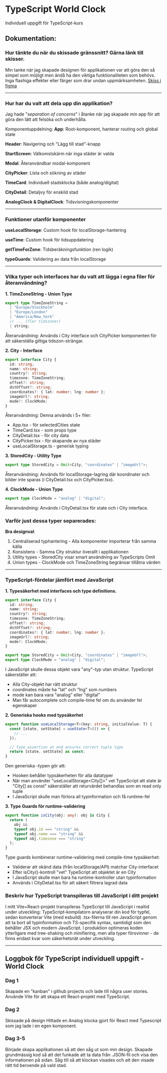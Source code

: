# TypeScript World Clock

Individuell uppgift för TypeScript-kurs

## Dokumentation:

### Hur tänkte du när du skissade gränssnitt? Gärna länk till skisser.

Min tanke när jag skapade designen för applikationen var att göra den så simpel som möjligt men ändå ha den viktiga funktionaliteten som behövs.
Inga flashiga effekter eller färger som drar undan uppmärksamheten.
[Skiss i figma](https://www.figma.com/design/KISlqnQu7GGQJLBUrt1dMY/World-Clock?node-id=0-1&t=rC8aZItIM7N4qQNY-1)

---

### Hur har du valt att dela upp din applikation?

Jag hade "_separation of concerns_" i åtanke när jag skapade min app för att göra den lätt att felsöka och underhålla.

Komponentuppdelning:
**App**: Root-komponent, hanterar routing och global state

**Header**: Navigering och "Lägg till stad"-knapp

**StartScreen**: Välkomstskärm när inga städer är valda

**Modal**: Återanvändbar modal-komponent

**CityPicker**: Lista och sökning av städer

**TimeCard**: Individuell stadsklocka (både analog/digital)

**CityDetail**: Detaljvy för enskild stad

**AnalogClock & DigitalClock**: Tidsvisningskomponenter

---

### Funktioner utanför komponenter

**useLocalStorage**: Custom hook för localStorage-hantering

**useTime**: Custom hook för tidsuppdatering

**getTimeForZone**: Tidsberäkningsfunktion (ren logik)

**typeGuards**: Validering av data från localStorage

---

### Vilka typer och interfaces har du valt att lägga i egna filer för återanvändning?

**1. TimeZoneString - Union Type**

```ts
export type TimeZoneString =
  | "Europe/Stockholm"
  | "Europe/London"
  | "America/New_York"
  // ... (fler tidszoner)
  | string;
```

Återanvändning: Används i City interface och CityPicker komponenten för att säkerställa giltiga tidszon-strängar.

**2. City - Interface**

```ts
export interface City {
  id: string;
  name: string;
  country?: string;
  timezone: TimeZoneString;
  offset?: string;
  dstOffset?: string;
  coordinates?: { lat: number; lng: number };
  imageUrl?: string;
  mode?: ClockMode;
}
```

Återanvändning: Denna används i 5+ filer:

- App.tsx - för selectedCities state
- TimeCard.tsx - som props type
- CityDetail.tsx - för city data
- CityPicker.tsx - för skapande av nya städer
- useLocalStorage.ts - generisk typing

**3. StoredCity - Utility Type**

```ts
export type StoredCity = Omit<City, "coordinates" | "imageUrl">;
```

Återanvändning: Används för localStorage-lagring där koordinater och bilder inte sparas (i CityDetail.tsx och CityPicker.tsx).

**4. ClockMode - Union Type**

```ts
export type ClockMode = "analog" | "digital";
```

Återanvändning: Används i CityDetail.tsx för state och i City interface.

### Varför just dessa typer separerades:

**Bra designval**:

1. Centraliserad typhantering - Alla komponenter importerar från samma källa
2. Konsistens - Samma City struktur överallt i applikationen
3. Utility types - StoredCity visar smart användning av TypeScripts Omit
4. Union types - ClockMode och TimeZoneString begränsar tillåtna värden

---

### TypeScript-fördelar jämfört med JavaScript

**1. Typesäkerhet med interfaces och type definitions.**

```ts
export interface City {
  id: string;
  name: string;
  country?: string;
  timezone: TimeZoneString;
  offset?: string;
  dstOffset?: string;
  coordinates?: { lat: number; lng: number };
  imageUrl?: string;
  mode?: ClockMode;
}

export type StoredCity = Omit<City, "coordinates" | "imageUrl">;
export type ClockMode = "analog" | "digital";
```

I JavaScript skulle dessa objekt vara "any"-typ utan struktur. TypeScript säkerställer att:

- Alla City-objekt har rätt struktur
- coordinates måste ha "lat" och "lng" som numbers
- mode kan bara vara "analog" eller "digital"
- Man får autocomplete och compile-time fel om du använder fel egenskaper

**2. Generiska hooks med typsäkerhet**

```ts
export function useLocalStorage<T>(key: string, initialValue: T) {
  const [state, setState] = useState<T>(() => {
    // ...
  });

  // Type assertion at end ensures correct tuple type
  return [state, setState] as const;
}
```

Den generiska <T>-typen gör att:

- Hooken behåller typsäkerheten för alla datatyper
- När man använder "useLocalStorage<City[]>" vet TypeScript att state är "City[] as const" säkerställer att returvärdet behandlas som en read only tuple
- I JavaScript skulle man förlora all typinformation och få runtime-fel

**3. Type Guards för runtime-validering**

```ts
export function isCity(obj: any): obj is City {
  return (
    obj &&
    typeof obj.id === "string" &&
    typeof obj.name === "string" &&
    typeof obj.timezone === "string"
  );
}
```

Type guards kombinerar runtime-validering med compile-time typsäkerhet:

- Validerar att okänd data (från localStorage/API) matchar City-interfacet
- Efter isCity()-kontroll "vet" TypeScript att objektet är en City
- I JavaScript skulle man bara ha runtime-kontroller utan typinformation
- Används i CityDetail.tsx för att säkert filtrera lagrad data

### Beskriv hur TypeScript transpileras till JavaScript i ditt projekt

I mitt Vite+React-projekt transpileras TypeScript till JavaScript i realtid under utveckling: TypeScript-kompilatorn analyserar din kod för typfel, sedan konverterar Vite (med esbuild) .tsx-filerna till ren JavaScript genom att ta bort all typinformation och TS-specifik syntax, samtidigt som den behåller JSX och modern JavaScript. I produktion optimeras koden ytterligare med tree-shaking och minifiering, men alla typer försvinner - de finns endast kvar som säkerhetsnät under utveckling.

---

## Loggbok för TypeScript individuell uppgift - World Clock

### Dag 1

Skapade en "kanban" i github projects och lade till några user stories. Använde Vite för att skapa ett React-projekt med TypeScript.

### Dag 2

Skissade på design
Hittade en Analog klocka gjort för React med Typescript som jag lade i en egen komponent.

### Dag 3-5

Började skapa applikationen så att den såg ut som min design.
Skapade grundmässig kod så att det funkade att ta data från .JSON-fil och visa den informationen på sidan.
Såg till så att klockan visades och att den visade rätt tid beroende på vald stad.
